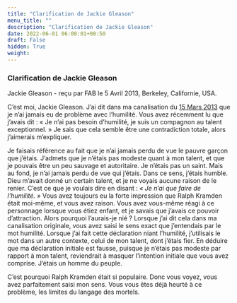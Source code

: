 ```yaml
---
title: "Clarification de Jackie Gleason"
menu_title: ""
description: "Clarification de Jackie Gleason"
date: 2022-06-01 06:00:01+00:50
draft: False
hidden: True
weight:
---
```

### Clarification de Jackie Gleason

Jackie Gleason - reçu par FAB le 5 Avril 2013, Berkeley, Californie, USA.

C’est moi, Jackie Gleason. J’ai dit dans ma canalisation du [15 Mars 2013](/fr-contemporary-messages/fr-contemporary-messages-by-date-order/fr-contemporary-messages-2013/fr-2013-3-15-2-fab-jackie-gleason/) que je n’ai jamais eu de problème avec l’humilité. Vous avez récemment lu que j’avais dit : « Je n’ai pas besoin d’humilité, je suis un compagnon au talent exceptionnel. » Je sais que cela semble être une contradiction totale, alors j’aimerais m’expliquer.

Je faisais référence au fait que je n’ai jamais perdu de vue le pauvre garçon que j’étais. J’admets que je n’étais pas modeste quant à mon talent, et que je pouvais être un peu sauvage et autoritaire. Je n’étais pas un saint. Mais au fond, je n’ai jamais perdu de vue qui j’étais. Dans ce sens, j’étais humble. Dieu m’avait donné un certain talent, et je ne voyais aucune raison de le renier. C’est ce que je voulais dire en disant : *« Je n’ai que faire de l’humilité. »* Vous avez toujours eu la forte impression que Ralph Kramden était moi-même, et vous avez raison. Vous avez vous-même réagi à ce personnage lorsque vous étiez enfant, et je savais que j’avais ce pouvoir d’attraction. Alors pourquoi l’aurais-je nié ? Lorsque j’ai dit cela dans ma canalisation originale, vous avez saisi le sens exact que j’entendais par le mot humilité. Lorsque j’ai fait cette déclaration niant l’humilité, j’utilisais le mot dans un autre contexte, celui de mon talent, dont j’étais fier. En déduire que ma déclaration initiale est fausse, puisque je n’étais pas modeste par rapport à mon talent, reviendrait à masquer l’intention initiale que vous avez comprise. J’étais un homme du peuple.

C’est pourquoi Ralph Kramden était si populaire. Donc vous voyez, vous avez parfaitement saisi mon sens. Vous vous êtes déjà heurté à ce problème, les limites du langage des mortels.
